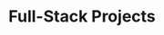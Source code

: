 ---
title: "Full-Stack Projects"
description: "All full stack projects handout"
icon: "edit"
draft: false
---